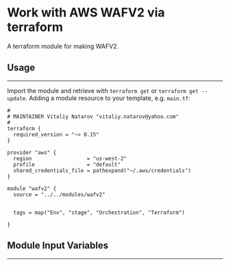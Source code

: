 # Work with AWS WAFV2 via terraform

A terraform module for making WAFV2.


## Usage
----------------------
Import the module and retrieve with ```terraform get``` or ```terraform get --update```. Adding a module resource to your template, e.g. `main.tf`:

```
#
# MAINTAINER Vitaliy Natarov "vitaliy.natarov@yahoo.com"
#
terraform {
  required_version = "~> 0.15"
}

provider "aws" {
  region                  = "us-west-2"
  profile                 = "default"
  shared_credentials_file = pathexpand("~/.aws/credentials")
}

module "wafv2" {
  source = "../../modules/wafv2"


  tags = map("Env", "stage", "Orchestration", "Terraform")

}
```

## Module Input Variables
----------------------
